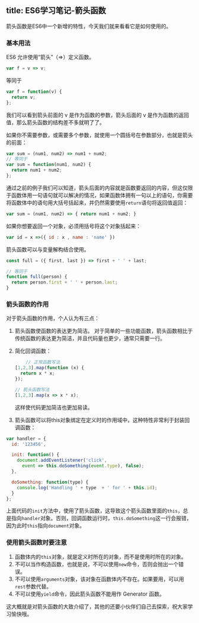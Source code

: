 title: ES6学习笔记-箭头函数
---
箭头函数是ES6中一个新增的特性，今天我们就来看看它是如何使用的。
<!--more-->

### 基本用法

ES6 允许使用“箭头”（=>）定义函数。
```js
var f = v => v;
```
等同于
```js
var f = function(v) {
  return v;
};
```
我们可以看到箭头前面的 v 是作为函数的参数，箭头后面的 v 是作为函数的返回值，那么箭头函数的结构差不多就明了了。

如果你不需要参数，或需要多个参数，就使用一个圆括号在参数部分，也就是箭头的前面：
```js
var sum = (num1, num2) => num1 + num2;
// 等同于
var sum = function(num1, num2) {
  return num1 + num2;
};
```

通过之前的例子我们可以知道，箭头后面的内容就是函数要返回的内容，但这仅限于函数体用一句语句就可以解决的情况，如果函数体拥有一句以上的语句，你需要将函数体中的语句用大括号括起来，并仍然需要使用`return`语句将返回值返回：
```js
var sum = (num1, num2) => { return num1 + num2; }
```

如果你想要返回一个对象，必须用括号将这个对象括起来：
```js
var id = x =>({ id : x , name : 'name' })
```

箭头函数可以与变量解构结合使用。
```js
const full = ({ first, last }) => first + ' ' + last;

// 等同于
function full(person) {
  return person.first + ' ' + person.last;
}
```

### 箭头函数的作用

对于箭头函数的作用，个人认为有三点：

1. 箭头函数使函数的表达更为简洁。
    对于简单的一些功能函数，箭头函数相比于传统函数的表达更为简洁，并且代码量也更少，通常只需要一行。

2. 简化回调函数：

    ```js
        // 正常函数写法
    [1,2,3].map(function (x) {
      return x * x;
    });

    // 箭头函数写法
    [1,2,3].map(x => x * x);
    ```
    这样使代码更加简洁也更加易读。

3. 箭头函数可以将this对象绑定在定义时的作用域中，这种特性非常利于封装回调函数：
```js
var handler = {
  id: '123456',

  init: function() {
    document.addEventListener('click',
      event => this.doSomething(event.type), false);
  },

  doSomething: function(type) {
    console.log('Handling ' + type  + ' for ' + this.id);
  }
};
```
上面代码的`init`方法中，使用了箭头函数，这导致这个箭头函数里面的`this`，总是指向`handler`对象。否则，回调函数运行时，`this.doSomething`这一行会报错，因为此时`this`指向`document`对象。

### 使用箭头函数时要注意
1. 函数体内的`this`对象，就是定义时所在的对象，而不是使用时所在的对象。
2. 不可以当作构造函数，也就是说，不可以使用`new`命令，否则会抛出一个错误。
3. 不可以使用`arguments`对象，该对象在函数体内不存在。如果要用，可以用 `rest`参数代替。
4. 不可以使用`yield`命令，因此箭头函数不能用作 Generator 函数。

这大概就是对箭头函数的大致介绍了，其他的还要小伙伴们自己去探索，祝大家学习愉快哦。
